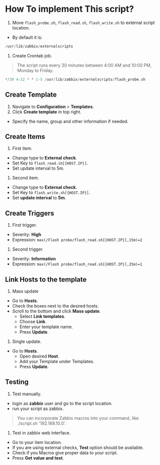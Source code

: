 # How To implement This script?

1. Move `flash_probe.sh`, `flash_read.sh`, `flash_write.sh` to external script location.

- By default it is:

```C
/usr/lib/zabbix/externalscripts
```

1. Create Crontab job.

> The script runs every 30 minutes between 4:00 AM and 10:00 PM, Monday to Friday.

```C
*/30 4-22 * * 1-5 /usr/lib/zabbix/externalscripts/flash_probe.sh
```

## Create Template

1. Navigate to **Configuration** > **Templates**.
1. Click **Create template** in top right.
- Specify the name, group and other information if needed.

## Create Items

1. First item.
- Change type to **External check**.
- Set Key to `flash_read.sh[{HOST.IP}]`.
- Set update interval to 5m.

1. Second item.
- Change type to **External check**.
- Set Key to `flash_write.sh[{HOST.IP}]`.
- Set **update interval** to **5m**.

## Create Triggers

1. First trigger.
- Severity: **High**
- Expression: `max(/Flash probe/flash_read.sh[{HOST.IP}],15m)=2`

1. Second trigger.
- Severity: **Information**
- Expression: `max(/Flash probe/flash_read.sh[{HOST.IP}],25m)=1`

## Link Hosts to the template

1. Mass update
- Go to **Hosts**.
- Check the boxes next to the desired hosts.
- Scroll to the bottom and click **Mass update**.
    + Select **Link templates**.
    + Choose **Link**.
    + Enter your template name.
    + Press **Update**.

1. Single update.
- Go to **Hosts**.
    + Open desired **Host**.
    + Add your Template under Templates.
    + Press **Update**.

## Testing

1. Test manually.
- login as **zabbix** user and go to the script location.
- run your script as zabbix.

> You can incorporate Zabbix macros into your command, like ./script.sh '192.168.10.0'.

1. Test in zabbix web interface.
- Go to your item location.
- If you are using external checks, **Test** option should be available.
- Check if you Macros give proper data to your script.
- Press **Get value and test**.
